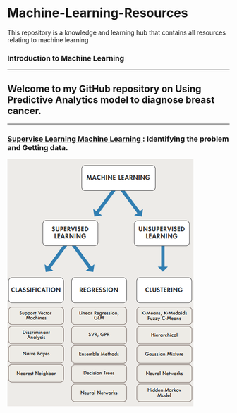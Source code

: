 # Machine-Learning-Resources

This repository is a knowledge and learning hub that contains all resources relating to machine learning

### Introduction to Machine Learning
___

## Welcome to my GitHub repository on Using Predictive Analytics model to diagnose breast cancer.
---


### [Supervise Learning Machine Learning ](https://github.com/ShiroJean/Breast-cancer-risk-prediction/blob/master/NB1_IdentifyProblem%2BDataClean.ipynb): Identifying the problem and Getting data.

![Ensemble learning architeceture](https://github.com/Jean-njoroge/Machine-Learning-Resources/blob/master/Machine_learning.png
) 



